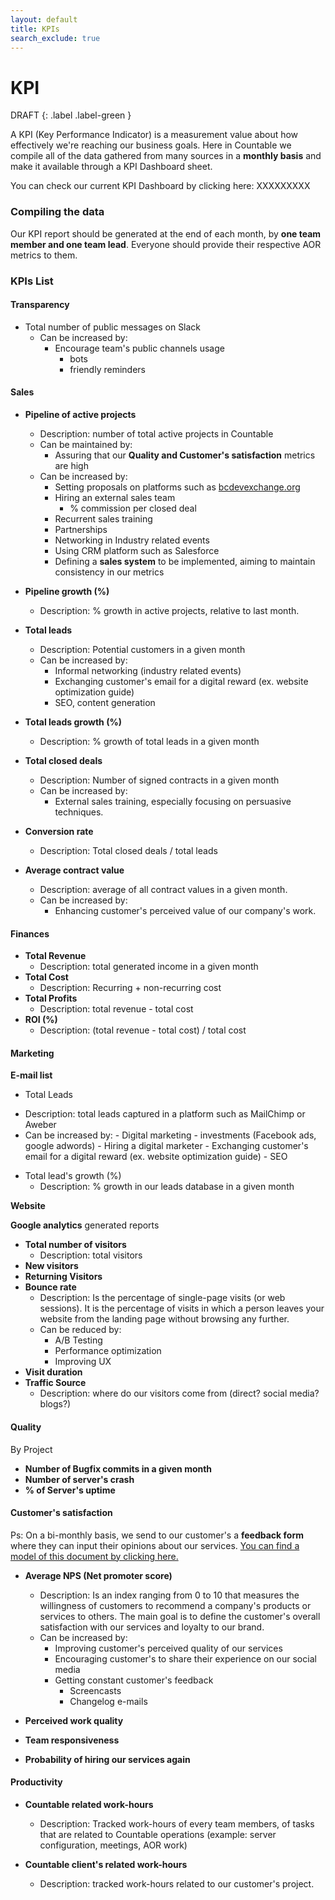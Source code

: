 ```yaml
---
layout: default
title: KPIs
search_exclude: true
---
```


# KPI

DRAFT
{: .label .label-green }

A KPI (Key Performance Indicator) is a measurement value about how effectively we're reaching our business goals. Here in Countable we compile all of the data gathered from many sources in a **monthly basis** and make it available through a KPI Dashboard sheet.

You can check our current KPI Dashboard by clicking here: XXXXXXXXX


### Compiling the data

Our KPI report should be generated at the end of each month, by **one team member and one team lead**. Everyone should provide their respective AOR metrics to them.

### KPIs List

#### Transparency

* Total number of public messages on Slack
    - Can be increased by:
        - Encourage team's public channels usage
            - bots
            - friendly reminders

#### Sales

* **Pipeline of active projects**
    - Description: number of total active projects in Countable
    - Can be maintained by:
        - Assuring that our **Quality and Customer's satisfaction** metrics are high
    - Can be increased by:
        * Setting proposals on platforms such as [bcdevexchange.org](https://bcdevexchange.org)
        * Hiring an external sales team
            - % commission per closed deal
        * Recurrent sales training
        * Partnerships
        * Networking in Industry related events
        * Using CRM platform such as Salesforce
        * Defining a **sales system** to be implemented, aiming to maintain consistency in our metrics

* **Pipeline growth (%)**
    - Description: % growth in active projects, relative to last month.

* **Total leads**
    - Description: Potential customers in a given month
    - Can be increased by:
        - Informal networking (industry related events)
        - Exchanging customer's email for a digital reward (ex. website optimization guide)
        - SEO, content generation


* **Total leads growth (%)**
    - Description: % growth of total leads in a given month

* **Total closed deals**
    - Description: Number of signed contracts in a given month
    - Can be increased by:
        - External sales training, especially focusing on persuasive techniques.

* **Conversion rate**
    - Description: Total closed deals / total leads

* **Average contract value**
    - Description: average of all contract values in a given month.
    - Can be increased by:
        - Enhancing customer's perceived value of our company's work.
<!--* Customer lifetime value-->
<!--* % New customers-->
<!-- * Existent customers-->
#### Finances

* **Total Revenue**
    - Description: total generated income in a given month
* **Total Cost**
    - Description: Recurring + non-recurring cost
* **Total Profits**
    - Description: total revenue - total cost
* **ROI (%)**
    - Description: (total revenue - total cost) / total cost

#### Marketing

**E-mail list**

* Total Leads
- Description: total leads captured in a platform such as MailChimp or Aweber
- Can be increased by:
        - Digital marketing
            - investments (Facebook ads, google adwords)
            - Hiring a digital marketer
            - Exchanging customer's email for a digital reward (ex. website optimization guide)
        - SEO
* Total lead's growth (%)
    - Description: % growth in our leads database in a given month

**Website**

**Google analytics** generated reports

* **Total number of visitors**
    - Description: total visitors
* **New visitors**
* **Returning Visitors**
* **Bounce rate**
    - Description: Is the percentage of single-page visits (or web sessions). It is the percentage of visits in which a person leaves your website from the landing page without browsing any further.
    - Can be reduced by:
        - A/B Testing
        - Performance optimization
        - Improving UX
* **Visit duration**
* **Traffic Source**
    - Description: where do our visitors come from (direct? social media? blogs?)

#### Quality

By Project

* **Number of Bugfix commits in a given month**
* **Number of server's crash**
* **% of Server's uptime**

#### Customer's satisfaction

Ps: On a bi-monthly basis, we send to our customer's a **feedback form** where they can input their opinions about our services. [You can find a model of this document by clicking here. ](https://www.surveymonkey.com/r/YXYKB63)

* **Average NPS (Net promoter score)**
    - Description: Is an index ranging from 0 to 10 that measures the willingness of customers to recommend a company's products or services to others. The main goal is to define the customer's overall satisfaction with our services and loyalty to our brand.
    - Can be increased by:
        - Improving customer's perceived quality of our services
        - Encouraging customer's to share their experience on our social media
        - Getting constant customer's feedback
            - Screencasts
            - Changelog e-mails

* **Perceived work quality**
* **Team responsiveness**
* **Probability of hiring our services again**

#### Productivity

* **Countable related work-hours**
    - Description: Tracked work-hours of every team members, of tasks that are related to Countable operations (example: server configuration, meetings, AOR work)

* **Countable client's related work-hours**
    - Description: tracked work-hours related to our customer's project.

